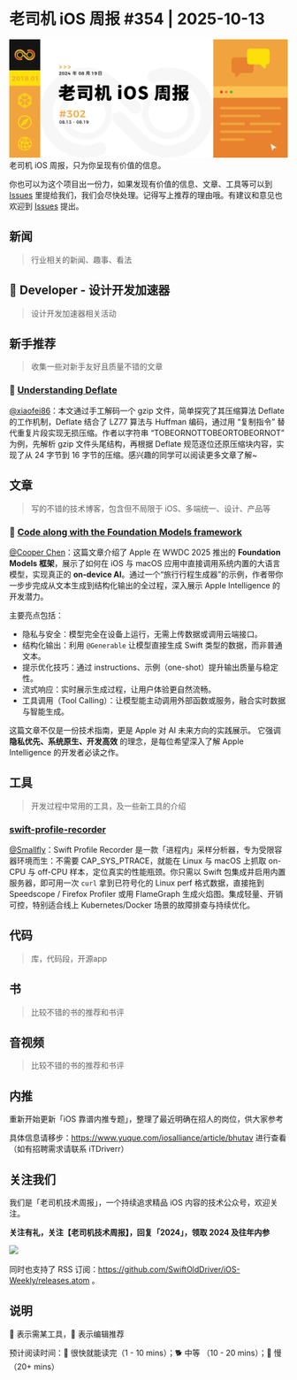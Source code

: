 # 老司机 iOS 周报 #354 | 2025-10-13

![ios-weekly](https://github.com/SwiftOldDriver/iOS-Weekly/blob/master/assets/weekly-header/302.jpg?raw=true)
老司机 iOS 周报，只为你呈现有价值的信息。

你也可以为这个项目出一份力，如果发现有价值的信息、文章、工具等可以到 [Issues](https://github.com/SwiftOldDriver/iOS-Weekly/issues) 里提给我们，我们会尽快处理。记得写上推荐的理由哦。有建议和意见也欢迎到 [Issues](https://github.com/SwiftOldDriver/iOS-Weekly/issues) 提出。

## 新闻

> 行业相关的新闻、趣事、看法

##  Developer - 设计开发加速器

> 设计开发加速器相关活动

## 新手推荐

> 收集一些对新手友好且质量不错的文章

### 🐎 [Understanding Deflate](https://jjrscott.com/to-deflate-or-not/)

[@xiaofei86](https://github.com/xiaofei86)：本文通过手工解码一个 gzip 文件，简单探究了其压缩算法 Deflate 的工作机制，Deflate 结合了 LZ77 算法与 Huffman 编码，通过用 “复制指令” 替代重复片段实现无损压缩。作者以字符串 “TOBEORNOTTOBEORTOBEORNOT” 为例，先解析 gzip 文件头尾结构，再根据 Deflate 规范逐位还原压缩块内容，实现了从 24 字节到 16 字节的压缩。感兴趣的同学可以阅读更多文章了解~

## 文章

> 写的不错的技术博客，包含但不局限于 iOS、多端统一、设计、产品等

### 🐢 [Code along with the Foundation Models framework](https://developer.apple.com/videos/play/meet-with-apple/205/)

[@Cooper Chen](https://github.com/cjlcooper)：这篇文章介绍了 Apple 在 WWDC 2025 推出的 **Foundation Models 框架**，展示了如何在 iOS 与 macOS 应用中直接调用系统内置的大语言模型，实现真正的 **on-device AI**。通过一个“旅行行程生成器”的示例，作者带你一步步完成从文本生成到结构化输出的全过程，深入展示 Apple Intelligence 的开发潜力。

主要亮点包括：

- 隐私与安全：模型完全在设备上运行，无需上传数据或调用云端接口。
- 结构化输出：利用 `@Generable` 让模型直接生成 Swift 类型的数据，而非普通文本。
- 提示优化技巧：通过 instructions、示例（one-shot）提升输出质量与稳定性。
- 流式响应：实时展示生成过程，让用户体验更自然流畅。
- 工具调用（Tool Calling）：让模型能主动调用外部函数或服务，融合实时数据与智能生成。

这篇文章不仅是一份技术指南，更是 Apple 对 AI 未来方向的实践展示。
它强调 **隐私优先、系统原生、开发高效** 的理念，是每位希望深入了解 Apple Intelligence 的开发者必读之作。

## 工具

> 开发过程中常用的工具，及一些新工具的介绍

### [swift-profile-recorder](https://swiftpackageindex.com/apple/swift-profile-recorder)
[@Smallfly](https://github.com/iostalks)：Swift Profile Recorder 是一款「进程内」采样分析器，专为受限容器环境而生：不需要 CAP_SYS_PTRACE，就能在 Linux 与 macOS 上抓取 on-CPU 与 off-CPU 样本，定位真实的性能瓶颈。你只需以 Swift 包集成并启用内置服务器，即可用一次 `curl` 拿到已符号化的 Linux perf 格式数据，直接拖到 Speedscope / Firefox Profiler 或用 FlameGraph 生成火焰图。集成轻量、开销可控，特别适合线上 Kubernetes/Docker 场景的故障排查与持续优化。

## 代码

> 库，代码段，开源app

## 书

> 比较不错的书的推荐和书评

## 音视频

> 比较不错的书的推荐和书评

## 内推

重新开始更新「iOS 靠谱内推专题」，整理了最近明确在招人的岗位，供大家参考

具体信息请移步：https://www.yuque.com/iosalliance/article/bhutav 进行查看（如有招聘需求请联系 iTDriverr）

## 关注我们

我们是「老司机技术周报」，一个持续追求精品 iOS 内容的技术公众号，欢迎关注。

**关注有礼，关注【老司机技术周报】，回复「2024」，领取 2024 及往年内参**

![](https://github.com/SwiftOldDriver/iOS-Weekly/blob/master/assets/qrcode_for_wechat.jpg?raw=true)

同时也支持了 RSS 订阅：https://github.com/SwiftOldDriver/iOS-Weekly/releases.atom 。

## 说明

🚧 表示需某工具，🌟 表示编辑推荐

预计阅读时间：🐎 很快就能读完（1 - 10 mins）；🐕 中等 （10 - 20 mins）；🐢 慢（20+ mins）
